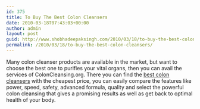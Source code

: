 ```yaml
---
id: 375
title: To Buy The Best Colon Cleansers
date: 2010-03-18T07:43:03+00:00
author: admin
layout: post
guid: http://www.shobhadeepaksingh.com/2010/03/18/to-buy-the-best-colon-cleansers/
permalink: /2010/03/18/to-buy-the-best-colon-cleansers/
---
```

Many colon cleanser products are available in the market, but want to choose the best one to purifies your vital organs, then you can avail the services of ColonCleansing.org. There you can find the [best colon cleansers](http://www.coloncleansing.org/) with the cheapest price, you can easily compare the features like power, speed, safety, advanced formula, quality and select the powerful colon cleansing that gives a promising results as well as get back to optimal health of your body.